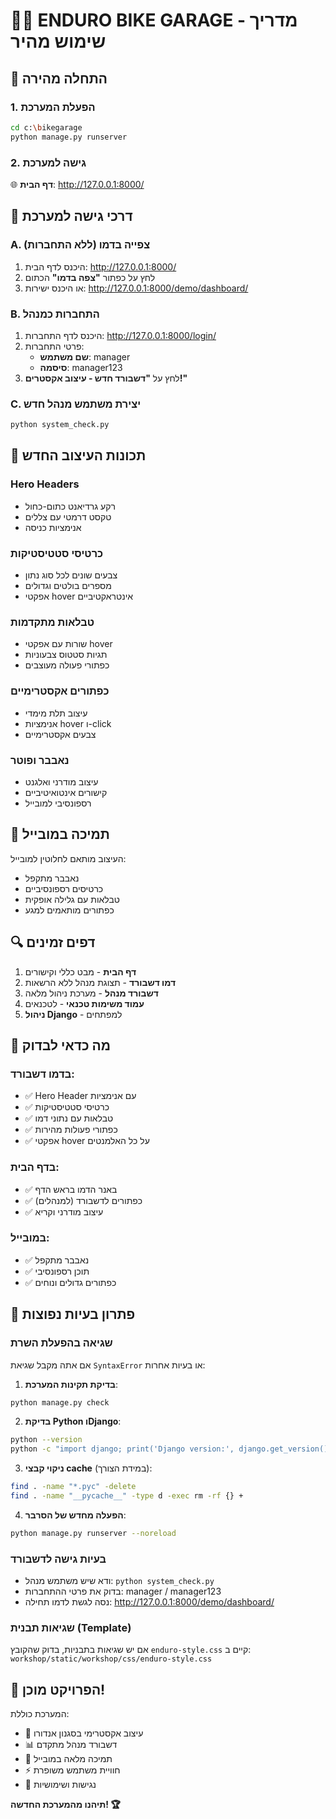 # 🚵‍♂️ ENDURO BIKE GARAGE - מדריך שימוש מהיר

## 🏁 התחלה מהירה

### 1. הפעלת המערכת
```bash
cd c:\bikegarage
python manage.py runserver
```

### 2. גישה למערכת
🌐 **דף הבית**: http://127.0.0.1:8000/

## 🎯 דרכי גישה למערכת

### A. צפייה בדמו (ללא התחברות)
1. היכנס לדף הבית: http://127.0.0.1:8000/
2. לחץ על כפתור **"צפה בדמו"** הכתום
3. או היכנס ישירות: http://127.0.0.1:8000/demo/dashboard/

### B. התחברות כמנהל
1. היכנס לדף התחברות: http://127.0.0.1:8000/login/
2. פרטי התחברות:
   - **שם משתמש**: manager
   - **סיסמה**: manager123
3. לחץ על **"דשבורד חדש - עיצוב אקסטרים!"**

### C. יצירת משתמש מנהל חדש
```bash
python system_check.py
```

## 🎨 תכונות העיצוב החדש

### Hero Headers
- רקע גרדיאנט כתום-כחול
- טקסט דרמטי עם צללים
- אנימציות כניסה

### כרטיסי סטטיסטיקות
- צבעים שונים לכל סוג נתון
- מספרים בולטים וגדולים
- אפקטי hover אינטראקטיביים

### טבלאות מתקדמות
- שורות עם אפקטי hover
- תגיות סטטוס צבעוניות
- כפתורי פעולה מעוצבים

### כפתורים אקסטרימיים
- עיצוב תלת מימדי
- אנימציות hover ו-click
- צבעים אקסטרימיים

### נאבבר ופוטר
- עיצוב מודרני ואלגנט
- קישורים אינטואיטיביים
- רספונסיבי למובייל

## 📱 תמיכה במובייל

העיצוב מותאם לחלוטין למובייל:
- נאבבר מתקפל
- כרטיסים רספונסיביים
- טבלאות עם גלילה אופקית
- כפתורים מותאמים למגע

## 🔍 דפים זמינים

1. **דף הבית** - מבט כללי וקישורים
2. **דמו דשבורד** - תצוגת מנהל ללא הרשאות
3. **דשבורד מנהל** - מערכת ניהול מלאה
4. **עמוד משימות טכנאי** - לטכנאים
5. **ניהול Django** - למפתחים

## 🎯 מה כדאי לבדוק

### בדמו דשבורד:
- ✅ Hero Header עם אנימציות
- ✅ כרטיסי סטטיסטיקות
- ✅ טבלאות עם נתוני דמו
- ✅ כפתורי פעולות מהירות
- ✅ אפקטי hover על כל האלמנטים

### בדף הבית:
- ✅ באנר הדמו בראש הדף
- ✅ כפתורים לדשבורד (למנהלים)
- ✅ עיצוב מודרני וקריא

### במובייל:
- ✅ נאבבר מתקפל
- ✅ תוכן רספונסיבי
- ✅ כפתורים גדולים ונוחים

## 🔧 פתרון בעיות נפוצות

### שגיאה בהפעלת השרת
אם אתה מקבל שגיאת `SyntaxError` או בעיות אחרות:

1. **בדיקת תקינות המערכת**:
```bash
python manage.py check
```

2. **בדיקת Python וDjango**:
```bash
python --version
python -c "import django; print('Django version:', django.get_version())"
```

3. **ניקוי קבצי cache** (במידת הצורך):
```bash
find . -name "*.pyc" -delete
find . -name "__pycache__" -type d -exec rm -rf {} +
```

4. **הפעלה מחדש של הסרבר**:
```bash
python manage.py runserver --noreload
```

### בעיות גישה לדשבורד
- ודא שיש משתמש מנהל: `python system_check.py`
- בדוק את פרטי ההתחברות: manager / manager123
- נסה לגשת לדמו תחילה: http://127.0.0.1:8000/demo/dashboard/

### שגיאות תבנית (Template)
אם יש שגיאות בתבניות, בדוק שהקובץ `enduro-style.css` קיים ב:
`workshop/static/workshop/css/enduro-style.css`

## 🚀 הפרויקט מוכן!

המערכת כוללת:
- 🎨 עיצוב אקסטרימי בסגנון אנדורו
- 📊 דשבורד מנהל מתקדם
- 📱 תמיכה מלאה במובייל
- ⚡ חוויית משתמש משופרת
- 🔧 נגישות ושימושיות

**תיהנו מהמערכת החדשה! 🏆**

